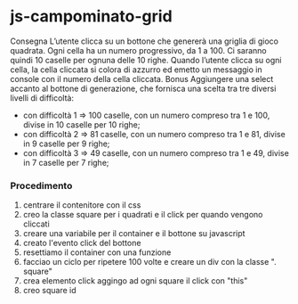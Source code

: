js-campominato-grid
===
Consegna
L’utente clicca su un bottone che genererà una griglia di gioco quadrata.
Ogni cella ha un numero progressivo, da 1 a 100.
Ci saranno quindi 10 caselle per ognuna delle 10 righe.
Quando l’utente clicca su ogni cella, la cella cliccata si colora di azzurro ed emetto un messaggio in console con il numero della cella cliccata.
Bonus
Aggiungere una select accanto al bottone di generazione, che fornisca una scelta tra tre diversi livelli di difficoltà:



- con difficoltà 1 => 100 caselle, con un numero compreso tra 1 e 100, divise in 10  caselle per 10 righe;
- con difficoltà 2 => 81 caselle, con un numero compreso tra 1 e 81, divise in 9 caselle per 9 righe;
- con difficoltà 3 => 49 caselle, con un numero compreso tra 1 e 49, divise in 7 caselle per 7 righe;


### Procedimento
1. centrare il contenitore con il css
1. creo la classe square per i quadrati e il click per quando vengono cliccati 
1. creare una variabile per il container e il bottone su javascript
1. creato l'evento click del bottone 
1. resettiamo il container con una funzione
1. facciao un ciclo per ripetere 100 volte e creare un div con la classe ".   square"
1. crea elemento click aggingo ad ogni square il click con "this"
1. creo square id 
